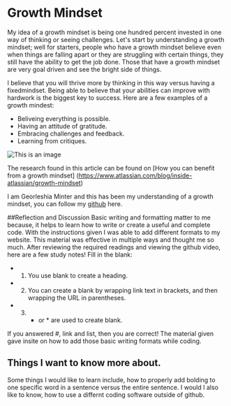 # Growth Mindset

My idea of a growth mindset is being one hundred percent invested in one way of thinking or seeing challenges. Let's start by understanding a growth mindset; well for starters, people who have a growth mindset believe even when things are falling apart or they are struggling with certain things, they still have the ability to get the job done. Those that have a growth mindset are very goal driven and see the bright side of things. 

I believe that you will thrive more by thinking in this way versus having a fixedmindset. Being able to believe that your abilities can improve with hardwork is the biggest key to success. Here are a few examples of a growth mindest:
- Beliveing everything is possible.
- Having an attitude of gratitude.
- Embracing challenges and feedback.
- Learning from critiques.

![This is an image](https://www.techtello.com/wp-content/uploads/2020/06/5-strategies-to-shift-to-growth-mindset.png)

The research found in this article can be found on [How you can benefit from a growth mindset] (https://www.atlassian.com/blog/inside-atlassian/growth-mindset)

I am Georleshia Minter and this has been my understanding of a growth mindset, you can follow my [github](https://georleshiam.github.io/) here.


##Reflection and Discussion
Basic writing and formatting matter to me because, it helps to learn how to write or create a useful and complete code. With the instructions given I was able to add different formats to my website. This material was effective in multiple ways and thought me so much.
After reviewing the required readings and viewing the github video, here are a few study notes!
Fill in the blank:
- 1. You use blank to create a heading.
- 2. You can create a blank by wrapping link text in brackets, and then wrapping the URL in parentheses.
- 3. - or * are used to create blank.

If you answered #, link and list, then you are correct! The material given gave insite on how to add those basic writing formats while coding. 

## Things I want to know more about.
Some things I would like to learn include, how to properly add bolding to one specific word in a sentence versus the entire sentence. I would I also like to know, how to use a differnt coding software outside of github.
